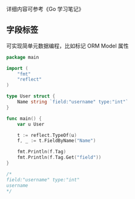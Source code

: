 
详细内容可参考《Go 学习笔记》

## 字段标签

可实现简单元数据编程，比如标记 ORM Model 属性

```go
package main

import (
    "fmt"
    "reflect"
)

type User struct {
    Name string `field:"username" type:"int"`
}

func main() {
    var u User

    t := reflect.TypeOf(u)
    f, _ := t.FieldByName("Name")

    fmt.Println(f.Tag)
    fmt.Println(f.Tag.Get("field"))
}

/*
field:"username" type:"int"
username
*/
```